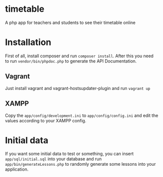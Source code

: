 # timetable

A php app for teachers and students to see their timetable online

# Installation

First of all, install composer and run `composer install`. After this you need to run `vendor/bin/phpdoc.php` to
generate the API Documentation.

## Vagrant

Just install vagrant and vagrant-hostsupdater-plugin and run `vagrant up`

## XAMPP

Copy the `app/config/development.ini` to `app/config/config.ini` and edit the values according to your XAMPP config.

# Initial data

If you want some initial data to test or something, you can insert `app/sql/initial.sql` into your database and run
`app/bin/generateLessons.php` to randomly generate some lessons into your application.